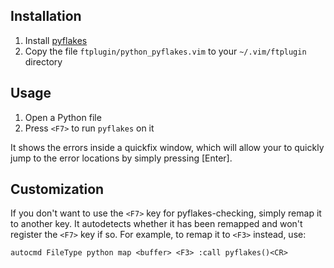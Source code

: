 Installation
------------
1. Install [pyflakes](http://pypi.python.org/pypi/pyflakes/)
2. Copy the file `ftplugin/python_pyflakes.vim` to your `~/.vim/ftplugin` directory

Usage
-----
1. Open a Python file
2. Press `<F7>` to run `pyflakes` on it

It shows the errors inside a quickfix window, which will allow your to quickly
jump to the error locations by simply pressing [Enter].

Customization
-------------
If you don't want to use the `<F7>` key for pyflakes-checking, simply remap it to
another key.  It autodetects whether it has been remapped and won't register
the `<F7>` key if so.  For example, to remap it to `<F3>` instead, use:

    autocmd FileType python map <buffer> <F3> :call pyflakes()<CR>
